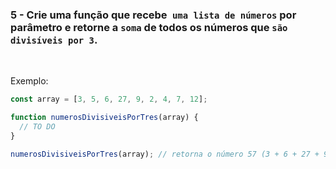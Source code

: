 ### 5 - Crie uma função que recebe` uma lista de números` por parâmetro e retorne a `soma` de todos os números que `são divisíveis por 3`.

<br>

Exemplo:

```js
const array = [3, 5, 6, 27, 9, 2, 4, 7, 12];

function numerosDivisiveisPorTres(array) {
  // TO DO
}

numerosDivisiveisPorTres(array); // retorna o número 57 (3 + 6 + 27 + 9 + 12)
```
